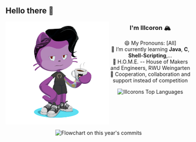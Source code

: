 ## Hello there 👋
[<img src="./Octocat-Illcoron.png" width="280" align="left" />](./Octocat-Illcoron.png)

<div align="center" min-width="5px">

### I'm Illcoron 🏔️

😄 My Pronouns: [All] <br/>
🌱 I’m currently learning **Java**, **C**, **Shell-Scripting**,... <br/>
🏡 H.O.M.E. -- House of Makers and Engineers, RWU Weingarten<br/>
🤝 Cooperation, collaboration and support instead of competition<br/>

![Illcorons Top Languages](https://github-readme-stats.vercel.app/api/top-langs/?username=illcoron&theme=dark&show_icons=true&hide_border=false&layout=compact)

</div>

<br clear="left"/>

<p align="center">
<!--<img src="https://github-readme-stats.vercel.app/api?username=illcoron&count_private=true&show_icons=true&theme=dracula&hide=stars,issues" alt="Number of commits, PRs and supportet repositories" /> <br/>-->
<!--<img src="https://github-readme-streak-stats.herokuapp.com/?user=illcoron&theme=dracula" alt="Total number of contributions and commit streak"  -->
<!--<a href="https://git.io/streak-stats"><img src="https://streak-stats.demolab.com?user=Illcoron&theme=dracula" alt="GitHub Streak" /></a> <br/> -->
    <img src="https://github-profile-summary-cards.vercel.app/api/cards/profile-details?username=illcoron&theme=dracula" alt="Flowchart on this year's commits " />
<!--<a href="https://github.com/ryo-ma/github-profile-trophy"><img src="https://github-profile-trophy.vercel.app/?username=Gimleux&row=1" alt="My GitHub trophies"/>-->
    
    
</p>



<!--
**Illcoron/Illcoron** is a ✨ _special_ ✨ repository because its `README.md` (this file) appears on your GitHub profile.

Here are some ideas to get you started:

- 🔭 I’m currently working on ...
- 🌱 I’m currently learning ...
- 👯 I’m looking to collaborate on ...
- 🤔 I’m looking for help with ...
- 💬 Ask me about ...
- 📫 How to reach me: ...
- 😄 Pronouns: ...
- ⚡ Fun fact: ...
-->
